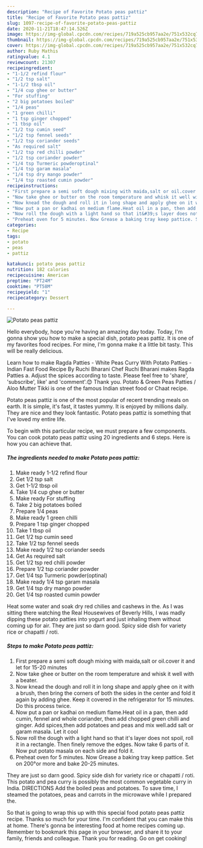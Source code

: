```yaml
---
description: "Recipe of Favorite Potato peas pattiz"
title: "Recipe of Favorite Potato peas pattiz"
slug: 1097-recipe-of-favorite-potato-peas-pattiz
date: 2020-11-21T18:47:14.526Z
image: https://img-global.cpcdn.com/recipes/719a525cb957aa2e/751x532cq70/potato-peas-pattiz-recipe-main-photo.jpg
thumbnail: https://img-global.cpcdn.com/recipes/719a525cb957aa2e/751x532cq70/potato-peas-pattiz-recipe-main-photo.jpg
cover: https://img-global.cpcdn.com/recipes/719a525cb957aa2e/751x532cq70/potato-peas-pattiz-recipe-main-photo.jpg
author: Ruby Mathis
ratingvalue: 4.1
reviewcount: 21307
recipeingredient:
- "1-1/2 refind flour"
- "1/2 tsp salt"
- "1-1/2 tbsp oil"
- "1/4 cup ghee or butter"
- "For stuffing"
- "2 big potatoes boiled"
- "1/4 peas"
- "1 green chilli"
- "1 tsp ginger chopped"
- "1 tbsp oil"
- "1/2 tsp cumin seed"
- "1/2 tsp fennel seeds"
- "1/2 tsp coriander seeds"
- "As required salt"
- "1/2 tsp red chilli powder"
- "1/2 tsp coriander powder"
- "1/4 tsp Turmeric powderoptinal"
- "1/4 tsp garam masala"
- "1/4 tsp dry mango powder"
- "1/4 tsp roasted cumin powder"
recipeinstructions:
- "First prepare a semi soft dough mixing with maida,salt or oil.cover it and let for 15-20 minutes"
- "Now take ghee or butter on the room temperature and whisk it well with a beater."
- "Now knead the dough and roll it in long shape and apply ghee on it with a brush, then bring the corners of both the sides in the center and fold it again by adding ghee. Keep it covered in the refrigerator for 15 minutes. Do this process twice."
- "Now put a pan or kadhai on medium flame.Heat oil in a pan, then add cumin, fennel and whole coriander, then add chopped green chilli and ginger. Add spices,then add potatoes and peas and mix well.add salt or garam masala. Let it cool"
- "Now roll the dough with a light hand so that it&#39;s layer does not spoil, roll it in a rectangle. Then finely remove the edges. Now take 6 parts of it. Now put potato masala on each side and fold it."
- "Preheat oven for 5 minutes. Now Grease a baking tray keep pattice. Set on 200°or more and bake 20-25 minutes."
categories:
- Recipe
tags:
- potato
- peas
- pattiz

katakunci: potato peas pattiz 
nutrition: 182 calories
recipecuisine: American
preptime: "PT24M"
cooktime: "PT58M"
recipeyield: "1"
recipecategory: Dessert

---
```



![Potato peas pattiz](https://img-global.cpcdn.com/recipes/719a525cb957aa2e/751x532cq70/potato-peas-pattiz-recipe-main-photo.jpg)

Hello everybody, hope you're having an amazing day today. Today, I'm gonna show you how to make a special dish, potato peas pattiz. It is one of my favorites food recipes. For mine, I'm gonna make it a little bit tasty. This will be really delicious.

Learn how to make Ragda Patties - White Peas Curry With Potato Patties - Indian Fast Food Recipe By Ruchi Bharani Chef Ruchi Bharani makes Ragda Patties a. Adjust the spices according to taste. Please feel free to &#39;share&#39;, &#39;subscribe&#39;, like&#39; and &#39;comment&#39;.😊 Thank you. Potato &amp; Green Peas Patties / Aloo Mutter Tikki is one of the famous Indian street food or Chaat recipe.

Potato peas pattiz is one of the most popular of recent trending meals on earth. It is simple, it's fast, it tastes yummy. It is enjoyed by millions daily. They are nice and they look fantastic. Potato peas pattiz is something that I've loved my entire life.


To begin with this particular recipe, we must prepare a few components. You can cook potato peas pattiz using 20 ingredients and 6 steps. Here is how you can achieve that.

<!--inarticleads1-->

##### The ingredients needed to make Potato peas pattiz:

1. Make ready 1-1/2 refind flour
1. Get 1/2 tsp salt
1. Get 1-1/2 tbsp oil
1. Take 1/4 cup ghee or butter
1. Make ready For stuffing
1. Take 2 big potatoes boiled
1. Prepare 1/4 peas
1. Make ready 1 green chilli
1. Prepare 1 tsp ginger chopped
1. Take 1 tbsp oil
1. Get 1/2 tsp cumin seed
1. Take 1/2 tsp fennel seeds
1. Make ready 1/2 tsp coriander seeds
1. Get As required salt
1. Get 1/2 tsp red chilli powder
1. Prepare 1/2 tsp coriander powder
1. Get 1/4 tsp Turmeric powder(optinal)
1. Make ready 1/4 tsp garam masala
1. Get 1/4 tsp dry mango powder
1. Get 1/4 tsp roasted cumin powder


Heat some water and soak dry red chilies and cashews in the. As I was sitting there watching the Real Housewives of Beverly Hills, I was madly dipping these potato patties into yogurt and just inhaling them without coming up for air. They are just so darn good. Spicy side dish for variety rice or chapatti / roti. 

<!--inarticleads2-->

##### Steps to make Potato peas pattiz:

1. First prepare a semi soft dough mixing with maida,salt or oil.cover it and let for 15-20 minutes
1. Now take ghee or butter on the room temperature and whisk it well with a beater.
1. Now knead the dough and roll it in long shape and apply ghee on it with a brush, then bring the corners of both the sides in the center and fold it again by adding ghee. Keep it covered in the refrigerator for 15 minutes. Do this process twice.
1. Now put a pan or kadhai on medium flame.Heat oil in a pan, then add cumin, fennel and whole coriander, then add chopped green chilli and ginger. Add spices,then add potatoes and peas and mix well.add salt or garam masala. Let it cool
1. Now roll the dough with a light hand so that it&#39;s layer does not spoil, roll it in a rectangle. Then finely remove the edges. Now take 6 parts of it. Now put potato masala on each side and fold it.
1. Preheat oven for 5 minutes. Now Grease a baking tray keep pattice. Set on 200°or more and bake 20-25 minutes.


They are just so darn good. Spicy side dish for variety rice or chapatti / roti. This potato and pea curry is possibly the most common vegetable curry in India. DIRECTIONS Add the boiled peas and potatoes. To save time, I steamed the potatoes, peas and carrots in the microwave while I prepared the. 

So that is going to wrap this up with this special food potato peas pattiz recipe. Thanks so much for your time. I'm confident that you can make this at home. There's gonna be interesting food at home recipes coming up. Remember to bookmark this page in your browser, and share it to your family, friends and colleague. Thank you for reading. Go on get cooking!
